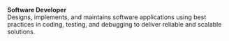 **Software Developer**  
Designs, implements, and maintains software applications using best practices in coding, testing, and debugging to deliver reliable and scalable solutions.